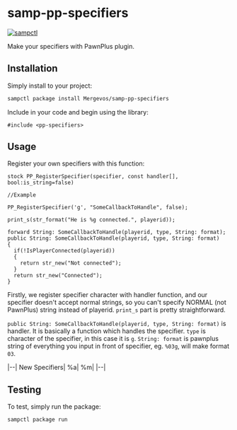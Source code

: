 # samp-pp-specifiers

[![sampctl](https://img.shields.io/badge/sampctl-samp--pp--specifiers-2f2f2f.svg?style=for-the-badge)](https://github.com/Mergevos/samp-pp-specifiers)

Make your specifiers with PawnPlus plugin.

## Installation

Simply install to your project:

```bash
sampctl package install Mergevos/samp-pp-specifiers
```

Include in your code and begin using the library:

```pawn
#include <pp-specifiers>
```

## Usage

Register your own specifiers with this function:

```pawn
stock PP_RegisterSpecifier(specifier, const handler[], bool:is_string=false)

//Example

PP_RegisterSpecifier('g', "SomeCallbackToHandle", false);

print_s(str_format("He is %g connected.", playerid));

forward String: SomeCallbackToHandle(playerid, type, String: format);
public String: SomeCallbackToHandle(playerid, type, String: format)
{
  if(!IsPlayerConnected(playerid))
  {
    return str_new("Not connected");
  }
  return str_new("Connected");
}
```

Firstly, we register specifier character with handler function, and our specifier doesn't accept normal strings, so you can't specify NORMAL (not PawnPlus) string instead of playerid. `print_s` part is pretty straightforward.

`public String: SomeCallbackToHandle(playerid, type, String: format)` is handler. It is basically a function which handles the specifier. `type` is character of the specifier, in this case it is `g`. `String: format` is pawnplus string of everything you input in front of specifier, eg. `%03g`, will make format `03`. 

|--|
New Specifiers|
%a|
%m|
|--|

## Testing

To test, simply run the package:

```bash
sampctl package run
```
